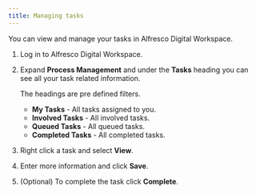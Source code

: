 ```yaml
---
title: Managing tasks
---
```

You can view and manage your tasks in Alfresco Digital Workspace.

1. Log in to Alfresco Digital Workspace.

2. Expand **Process Management** and under the **Tasks** heading you can see all your task related information.

     The headings are pre defined filters.

     * **My Tasks** - All tasks assigned to you.
     * **Involved Tasks** - All involved tasks.
     * **Queued Tasks** - All queued tasks.
     * **Completed Tasks** - All completed tasks.

3. Right click a task and select **View**.

4. Enter more information and click **Save**.

5. (Optional) To complete the task click **Complete**.
